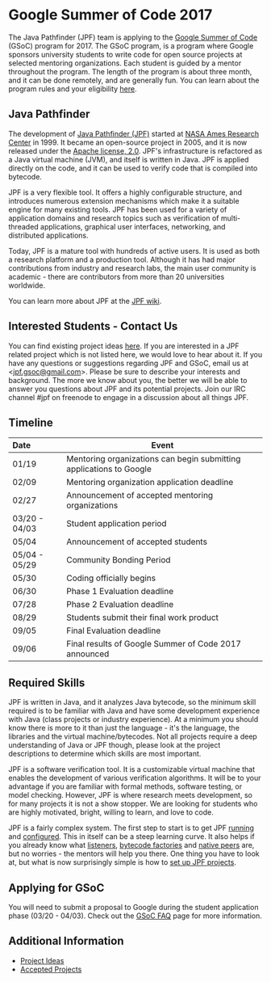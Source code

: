 # Google Summer of Code 2017 #

The Java Pathfinder (JPF) team is applying to the [Google Summer of Code](https://developers.google.com/open-source/gsoc/) (GSoC) program for 2017. The GSoC program, is a program where Google sponsors university students to write code for open source projects at selected mentoring organizations. Each student is guided by a mentor throughout the program. The length of the program is about three month, and it can be done remotely, and are generally fun. You can learn about the program rules and your eligibility [here](https://summerofcode.withgoogle.com/rules/).

## Java Pathfinder ##

The development of [Java Pathfinder (JPF)](http://babelfish.arc.nasa.gov/trac/jpf/wiki/WikiStart)  started at [NASA Ames Research Center](http://www.nasa.gov/centers/ames/home/index.html) in 1999. It became an open-source project in 2005, and it is now released under the [Apache license, 2.0](http://www.apache.org/licenses/LICENSE-2.0). JPF's infrastructure is refactored as a Java virtual machine (JVM), and itself is written in Java. JPF is applied directly on the code, and it can be used to verify code that is compiled into bytecode.

JPF is a very flexible tool. It offers a highly configurable structure, and introduces numerous extension mechanisms which make it a suitable engine for many existing tools. JPF has been used for a variety of application domains and research topics such as verification of multi-threaded applications, graphical user interfaces, networking, and distributed applications. 

Today, JPF is a mature tool with hundreds of active users. It is used as both a research platform and a production tool. Although it has had major contributions from industry and research labs, the main user community is academic - there are contributors from more than 20 universities worldwide.

You can learn more about JPF at the [JPF wiki](http://babelfish.arc.nasa.gov/trac/jpf/wiki).

## Interested Students - Contact Us ##

You can find existing project ideas [here](wiki:projects/projects). If you are interested in a JPF related project which is not listed here, we would love to hear about it. If you have any questions or suggestions regarding JPF and GSoC, email us at \<jpf.gsoc@gmail.com\>. Please be sure to describe your interests and background. The more we know about you, the better we will be able to answer you questions about JPF and its potential projects. Join our IRC channel #jpf on freenode to engage in a discussion about all things JPF.

## Timeline ##

| Date | Event |
| :------------- | ------------- |  
| 01/19 | Mentoring organizations can begin submitting applications to Google |  
| 02/09 | Mentoring organization application deadline |  
| 02/27 | Announcement of accepted mentoring organizations |  
| 03/20 - 04/03 | Student application period |  
| 05/04 | Announcement of accepted students |  
| 05/04 - 05/29 | Community Bonding Period |  
| 05/30 | Coding officially begins |  
| 06/30 | Phase 1 Evaluation deadline |  
| 07/28 | Phase 2 Evaluation deadline |  
| 08/29 | Students submit their final work product |  
| 09/05 | Final Evaluation deadline |  
| 09/06 | Final results of Google Summer of Code 2017 announced |  


## Required Skills ##

JPF is written in Java, and it analyzes Java bytecode, so the minimum skill required is to be familiar with Java and have some development experience with Java (class projects or industry experience). At a minimum you should know there is more to it than just the language - it's the language, the libraries and the virtual machine/bytecodes. Not all projects require a deep understanding of Java or JPF though, please look at the project descriptions to determine which skills are most important.

JPF is a software verification tool. It is a customizable virtual machine that enables the development of various verification algorithms. It will be to your advantage if you are familiar with formal methods, software testing, or model checking. However, JPF is where research meets development, so for many projects it is not a show stopper. We are looking for students who are highly motivated, bright, willing to learn, and love to code.

JPF is a fairly complex system. The first step to start is to get JPF [running](http://babelfish.arc.nasa.gov/trac/jpf/wiki/user/run) and [configured](http://babelfish.arc.nasa.gov/trac/jpf/wiki/user/config). This in itself can be a steep learning curve. It also helps if you already know what [listeners](http://babelfish.arc.nasa.gov/trac/jpf/wiki/devel/listener), [bytecode factories](http://babelfish.arc.nasa.gov/trac/jpf/wiki/devel/bytecode_factory) and [native peers](http://babelfish.arc.nasa.gov/trac/jpf/wiki/devel/mji) are, but no worries - the mentors will help you there. One thing you have to look at, but what is now surprisingly simple is how to [set up JPF projects](http://babelfish.arc.nasa.gov/trac/jpf/wiki/devel/create_project).

## Applying for GSoC ##

You will need to submit a proposal to Google during the student application phase (03/20 - 04/03). Check out the [GSoC FAQ](https://developers.google.com/open-source/gsoc/faq) page for more information. 

## Additional Information
   * [Project Ideas](./JPF-and-Google-Summer-of-Code-2017-Project-Ideas.md)
   * [Accepted Projects](./Google-Summer-of-Code-2017-Accepted-Projects.md)
